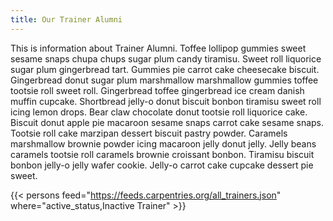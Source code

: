 ```yaml
---
title: Our Trainer Alumni 
---
```


This is information about Trainer Alumni. Toffee lollipop gummies sweet sesame snaps chupa chups sugar plum candy tiramisu. Sweet roll liquorice sugar plum gingerbread tart. Gummies pie carrot cake cheesecake biscuit. Gingerbread donut sugar plum marshmallow marshmallow gummies toffee tootsie roll sweet roll. Gingerbread toffee gingerbread ice cream danish muffin cupcake. Shortbread jelly-o donut biscuit bonbon tiramisu sweet roll icing lemon drops. Bear claw chocolate donut tootsie roll liquorice cake. Biscuit donut apple pie macaroon sesame snaps carrot cake sesame snaps. Tootsie roll cake marzipan dessert biscuit pastry powder. Caramels marshmallow brownie powder icing macaroon jelly donut jelly. Jelly beans caramels tootsie roll caramels brownie croissant bonbon. Tiramisu biscuit bonbon jelly-o jelly wafer cookie. Jelly-o carrot cake cupcake dessert pie sweet.

{{< persons feed="https://feeds.carpentries.org/all_trainers.json" where="active_status,Inactive Trainer" >}}

